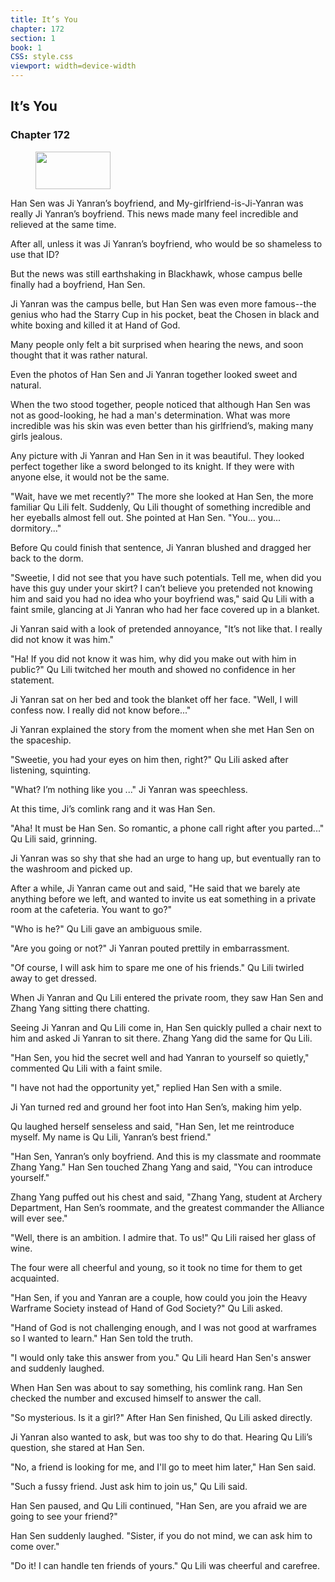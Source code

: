 ```yaml
---
title: It’s You
chapter: 172
section: 1
book: 1
CSS: style.css
viewport: width=device-width
---
```


## It’s You

### Chapter 172

<figure>
	<img src="../Images/gem.gif" alt="" id="gem" width="120" height="60" />
</figure>

Han Sen was Ji Yanran’s boyfriend, and My-girlfriend-is-Ji-Yanran was really Ji Yanran’s boyfriend. This news made many feel incredible and relieved at the same time.

After all, unless it was Ji Yanran’s boyfriend, who would be so shameless to use that ID?

But the news was still earthshaking in Blackhawk, whose campus belle finally had a boyfriend, Han Sen.

Ji Yanran was the campus belle, but Han Sen was even more famous--the genius who had the Starry Cup in his pocket, beat the Chosen in black and white boxing and killed it at Hand of God.

Many people only felt a bit surprised when hearing the news, and soon thought that it was rather natural.

Even the photos of Han Sen and Ji Yanran together looked sweet and natural.

When the two stood together, people noticed that although Han Sen was not as good-looking, he had a man's determination. What was more incredible was his skin was even better than his girlfriend’s, making many girls jealous.

Any picture with Ji Yanran and Han Sen in it was beautiful. They looked perfect together like a sword belonged to its knight. If they were with anyone else, it would not be the same.

"Wait, have we met recently?" The more she looked at Han Sen, the more familiar Qu Lili felt. Suddenly, Qu Lili thought of something incredible and her eyeballs almost fell out. She pointed at Han Sen. "You... you... dormitory..."

Before Qu could finish that sentence, Ji Yanran blushed and dragged her back to the dorm.

"Sweetie, I did not see that you have such potentials. Tell me, when did you have this guy under your skirt? I can’t believe you pretended not knowing him and said you had no idea who your boyfriend was," said Qu Lili with a faint smile, glancing at Ji Yanran who had her face covered up in a blanket.

Ji Yanran said with a look of pretended annoyance, "It’s not like that. I really did not know it was him."

"Ha! If you did not know it was him, why did you make out with him in public?" Qu Lili twitched her mouth and showed no confidence in her statement.

Ji Yanran sat on her bed and took the blanket off her face. "Well, I will confess now. I really did not know before..."

Ji Yanran explained the story from the moment when she met Han Sen on the spaceship.

"Sweetie, you had your eyes on him then, right?" Qu Lili asked after listening, squinting.

"What? I’m nothing like you ..." Ji Yanran was speechless.

At this time, Ji’s comlink rang and it was Han Sen.

"Aha! It must be Han Sen. So romantic, a phone call right after you parted..." Qu Lili said, grinning.

Ji Yanran was so shy that she had an urge to hang up, but eventually ran to the washroom and picked up.

After a while, Ji Yanran came out and said, "He said that we barely ate anything before we left, and wanted to invite us eat something in a private room at the cafeteria. You want to go?"

"Who is he?" Qu Lili gave an ambiguous smile.

"Are you going or not?" Ji Yanran pouted prettily in embarrassment.

"Of course, I will ask him to spare me one of his friends." Qu Lili twirled away to get dressed.

When Ji Yanran and Qu Lili entered the private room, they saw Han Sen and Zhang Yang sitting there chatting.

Seeing Ji Yanran and Qu Lili come in, Han Sen quickly pulled a chair next to him and asked Ji Yanran to sit there. Zhang Yang did the same for Qu Lili.

"Han Sen, you hid the secret well and had Yanran to yourself so quietly," commented Qu Lili with a faint smile.

"I have not had the opportunity yet," replied Han Sen with a smile.

Ji Yan turned red and ground her foot into Han Sen’s, making him yelp.

Qu laughed herself senseless and said, "Han Sen, let me reintroduce myself. My name is Qu Lili, Yanran’s best friend."

"Han Sen, Yanran’s only boyfriend. And this is my classmate and roommate Zhang Yang." Han Sen touched Zhang Yang and said, "You can introduce yourself."

Zhang Yang puffed out his chest and said, "Zhang Yang, student at Archery Department, Han Sen’s roommate, and the greatest commander the Alliance will ever see."

"Well, there is an ambition. I admire that. To us!" Qu Lili raised her glass of wine.

The four were all cheerful and young, so it took no time for them to get acquainted.

"Han Sen, if you and Yanran are a couple, how could you join the Heavy Warframe Society instead of Hand of God Society?" Qu Lili asked.

"Hand of God is not challenging enough, and I was not good at warframes so I wanted to learn." Han Sen told the truth.

"I would only take this answer from you." Qu Lili heard Han Sen's answer and suddenly laughed.

When Han Sen was about to say something, his comlink rang. Han Sen checked the number and excused himself to answer the call.

"So mysterious. Is it a girl?" After Han Sen finished, Qu Lili asked directly.

Ji Yanran also wanted to ask, but was too shy to do that. Hearing Qu Lili’s question, she stared at Han Sen.

"No, a friend is looking for me, and I'll go to meet him later," Han Sen said.

"Such a fussy friend. Just ask him to join us," Qu Lili said.

Han Sen paused, and Qu Lili continued, "Han Sen, are you afraid we are going to see your friend?"

Han Sen suddenly laughed. "Sister, if you do not mind, we can ask him to come over."

"Do it! I can handle ten friends of yours." Qu Lili was cheerful and carefree.